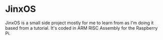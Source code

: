# JinxOS
JinxOS is a small side project mostly for me to learn from as I'm doing it based from a tutorial. It's coded in ARM RISC Assembly for the Raspberry Pi.
